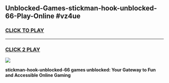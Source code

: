 
## Unblocked-Games-stickman-hook-unblocked-66-Play-Online #vz4ue
<h3>
<a href="https://news.freeplayer.one?title=stickman-hook-unblocked-66&ref=3">CLICK TO PLAY</a></h3>
<hr>

<h3>
<a href="https://news.freeplayer.one?title=stickman-hook-unblocked-66&ref=3">CLICK 2 PLAY</a>
  
</h3>

<a href="https://news.freeplayer.one?title=stickman-hook-unblocked-66&ref=3"><img src="https://clearcache.store/games.png"></a>


**stickman-hook-unblocked-66 games unblocked: Your Gateway to Fun and Accessible Online Gaming**
